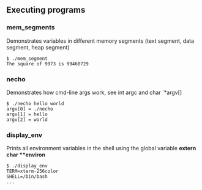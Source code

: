 ## Executing programs

### mem_segments
Demonstrates variables in different memory segments (text segment, data segment, heap segment)

```console
$ ./mem_segment
The square of 9973 is 99460729
```

### necho
Demonstrates how cmd-line args work, see int argc and char `*argv[]

```console
$ ./necho hello world
argv[0] = ./necho
argv[1] = hello
argv[2] = world
```

### display_env
Prints all environment variables in the shell using the global variable __extern char **environ__

```console
$ ./display_env
TERM=xterm-256color
SHELL=/bin/bash
...
```

